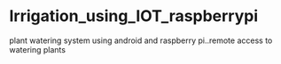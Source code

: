 # Irrigation_using_IOT_raspberrypi
plant watering system using android and raspberry pi..remote access to watering plants
